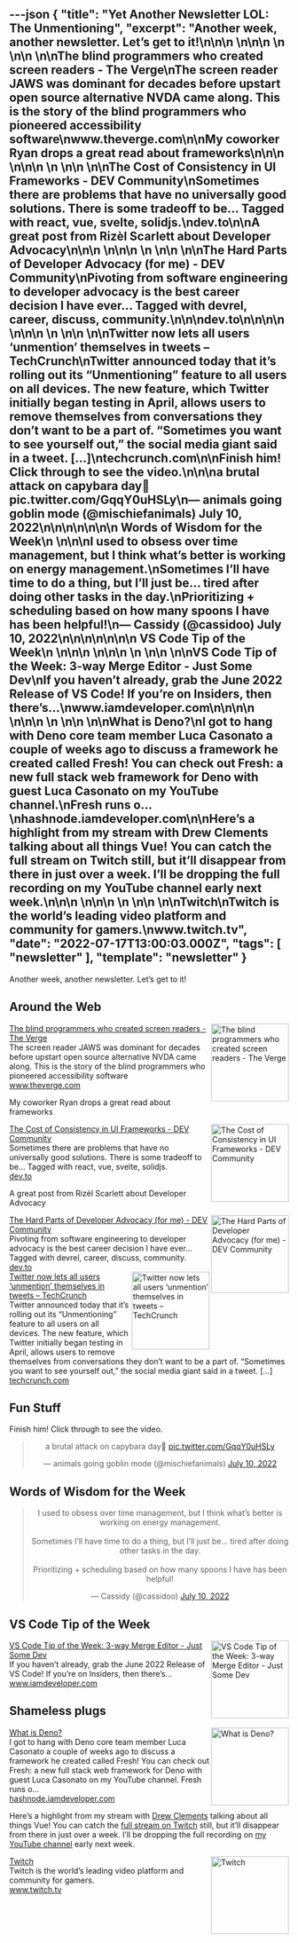 ---json
{
  "title": "Yet Another Newsletter LOL: The Unmentioning",
  "excerpt": "Another week, another newsletter. Let’s get to it!\n\n\n          \n\n\n \n          \n\n          \n\nThe blind programmers who created screen readers - The Verge\nThe screen reader JAWS was dominant for decades before upstart open source alternative NVDA came along. This is the story of the blind programmers who pioneered accessibility software\nwww.theverge.com\n\nMy coworker Ryan drops a great read about frameworks\n\n\n          \n\n\n \n          \n\n          \n\nThe Cost of Consistency in UI Frameworks - DEV Community\nSometimes there are problems that have no universally good solutions. There is some tradeoff to be… Tagged with react, vue, svelte, solidjs.\ndev.to\n\nA great post from Rizèl Scarlett about Developer Advocacy\n\n\n          \n\n\n \n          \n\n          \n\nThe Hard Parts of Developer Advocacy (for me) - DEV Community\nPivoting from software engineering to developer advocacy is the best career decision I have ever… Tagged with devrel, career, discuss, community.\n\n\ndev.to\n\n\n\n          \n\n\n \n          \n\n          \n\nTwitter now lets all users ‘unmention’ themselves in tweets – TechCrunch\nTwitter announced today that it’s rolling out its “Unmentioning” feature to all users on all devices. The new feature, which Twitter initially began testing in April, allows users to remove themselves from conversations they don’t want to be a part of. “Sometimes you want to see yourself out,” the social media giant said in a tweet. […]\ntechcrunch.com\n\nFinish him! Click through to see the video.\n\n\na brutal attack on capybara day🥲 pic.twitter.com/GqqY0uHSLy\n— animals going goblin mode (@mischiefanimals) July 10, 2022\n\n\n\n\n\n\n      Words of Wisdom for the Week\n    \n\n\nI used to obsess over time management, but I think what’s better is working on energy management.\nSometimes I’ll have time to do a thing, but I’ll just be… tired after doing other tasks in the day.\nPrioritizing + scheduling based on how many spoons I have has been helpful!\n— Cassidy (@cassidoo) July 10, 2022\n\n\n\n\n\n\n      VS Code Tip of the Week\n    \n\n\n          \n\n\n \n          \n\n          \n\nVS Code Tip of the Week: 3-way Merge Editor - Just Some Dev\nIf you haven’t already, grab the June 2022 Release of VS Code! If you’re on Insiders, then there’s…\nwww.iamdeveloper.com\n\n\n\n          \n\n\n \n          \n\n          \n\nWhat is Deno?\nI got to hang with Deno core team member Luca Casonato a couple of weeks ago to discuss a framework he created called Fresh! You can check out Fresh: a new full stack web framework for Deno with guest Luca Casonato on my YouTube channel.\nFresh runs o…\nhashnode.iamdeveloper.com\n\nHere’s a highlight from my stream with Drew Clements talking about all things Vue! You can catch the full stream on Twitch still, but it’ll disappear from there in just over a week. I’ll be dropping the full recording on my YouTube channel early next week.\n\n\n          \n\n\n \n          \n\n          \n\nTwitch\nTwitch is the world’s leading video platform and community for gamers.\nwww.twitch.tv",
  "date": "2022-07-17T13:00:03.000Z",
  "tags": [
    "newsletter"
  ],
  "template": "newsletter"
}
---

<p>Another week, another newsletter. Let’s get to it!</p>

<h2>
      Around the Web
    </h2>

<tr><td align="left" ><div >
<!--[if mso]>
          <table border="0" cellpadding="0" cellspacing="0" width="140" align="right" ><tr><td >
          <![endif]-->
<a href="https://www.theverge.com/23203911/screen-readers-history-blind-henter-curran-teh-nvda?utm_campaign=Yet%20Another%20Newsletter%20LOL&amp;utm_medium=email&amp;utm_source=Revue%20newsletter"  target="_blank">
<img align="right" alt="The blind programmers who created screen readers - The Verge" class="link-image" height="140" src="https://s3.amazonaws.com/revue/items/images/016/925/967/thumb/acastro_illo_226061_0001.jpg?1657836466"  width="140"/>
</a> <!--[if mso]>
          </td></tr></table>
          <![endif]-->
<div>
<div class="link-title" ><a href="https://www.theverge.com/23203911/screen-readers-history-blind-henter-curran-teh-nvda?utm_campaign=Yet%20Another%20Newsletter%20LOL&amp;utm_medium=email&amp;utm_source=Revue%20newsletter"  target="_blank">The blind programmers who created screen readers - The Verge</a></div>
<div class="serif small-text link-description" ><div class="revue-p" >The screen reader JAWS was dominant for decades before upstart open source alternative NVDA came along. This is the story of the blind programmers who pioneered accessibility software</div>
</div>
<div class="link-url" ><a href="https://www.theverge.com/23203911/screen-readers-history-blind-henter-curran-teh-nvda?utm_campaign=Yet%20Another%20Newsletter%20LOL&amp;utm_medium=email&amp;utm_source=Revue%20newsletter"  target="_blank">www.theverge.com</a></div>
</div>
</div></td></tr>

<p>My coworker Ryan drops a great read about frameworks</p>

<tr><td align="left" ><div >
<!--[if mso]>
          <table border="0" cellpadding="0" cellspacing="0" width="140" align="right" ><tr><td >
          <![endif]-->
<a href="https://dev.to/this-is-learning/the-cost-of-consistency-in-ui-frameworks-4agi?utm_campaign=Yet%20Another%20Newsletter%20LOL&amp;utm_medium=email&amp;utm_source=Revue%20newsletter"  target="_blank">
<img align="right" alt="The Cost of Consistency in UI Frameworks - DEV Community" class="link-image" height="140" src="https://s3.amazonaws.com/revue/items/images/016/889/887/thumb/z4i80q5jmdylml8dej7e.png?1657657130"  width="140"/>
</a> <!--[if mso]>
          </td></tr></table>
          <![endif]-->
<div>
<div class="link-title" ><a href="https://dev.to/this-is-learning/the-cost-of-consistency-in-ui-frameworks-4agi?utm_campaign=Yet%20Another%20Newsletter%20LOL&amp;utm_medium=email&amp;utm_source=Revue%20newsletter"  target="_blank">The Cost of Consistency in UI Frameworks - DEV Community</a></div>
<div class="serif small-text link-description" ><div class="revue-p" >Sometimes there are problems that have no universally good solutions. There is some tradeoff to be… Tagged with react, vue, svelte, solidjs.</div>
</div>
<div class="link-url" ><a href="https://dev.to/this-is-learning/the-cost-of-consistency-in-ui-frameworks-4agi?utm_campaign=Yet%20Another%20Newsletter%20LOL&amp;utm_medium=email&amp;utm_source=Revue%20newsletter"  target="_blank">dev.to</a></div>
</div>
</div></td></tr>

<p>A great post from Rizèl Scarlett about Developer Advocacy</p>

<tr><td align="left" ><div >
<!--[if mso]>
          <table border="0" cellpadding="0" cellspacing="0" width="140" align="right" ><tr><td >
          <![endif]-->
<a href="https://dev.to/blackgirlbytes/the-hard-parts-of-developer-advocacy-for-me-530h?utm_campaign=Yet%20Another%20Newsletter%20LOL&amp;utm_medium=email&amp;utm_source=Revue%20newsletter"  target="_blank">
<img align="right" alt="The Hard Parts of Developer Advocacy (for me) - DEV Community" class="link-image" height="140" src="https://s3.amazonaws.com/revue/items/images/016/876/870/thumb/wc46czwo1trkkg2p0z65.png?1657592980"  width="140"/>
</a> <!--[if mso]>
          </td></tr></table>
          <![endif]-->
<div>
<div class="link-title" ><a href="https://dev.to/blackgirlbytes/the-hard-parts-of-developer-advocacy-for-me-530h?utm_campaign=Yet%20Another%20Newsletter%20LOL&amp;utm_medium=email&amp;utm_source=Revue%20newsletter"  target="_blank">The Hard Parts of Developer Advocacy (for me) - DEV Community</a></div>
<div class="serif small-text link-description" ><div class="revue-p" >Pivoting from software engineering to developer advocacy is the best career decision I have ever… Tagged with devrel, career, discuss, community.</div><div class="revue-p" ></div><div class="revue-p" ></div>
</div>
<div class="link-url" ><a href="https://dev.to/blackgirlbytes/the-hard-parts-of-developer-advocacy-for-me-530h?utm_campaign=Yet%20Another%20Newsletter%20LOL&amp;utm_medium=email&amp;utm_source=Revue%20newsletter"  target="_blank">dev.to</a></div>
</div>
</div></td></tr>

<tr><td align="left" ><div >
<!--[if mso]>
          <table border="0" cellpadding="0" cellspacing="0" width="140" align="right" ><tr><td >
          <![endif]-->
<a href="https://techcrunch.com/2022/07/11/twitter-now-lets-all-users-unmention-tweets/?guccounter=1&amp;guce_referrer=aHR0cHM6Ly90LmNvLw&amp;guce_referrer_sig=AQAAACPlAsQxH357xx4cAQkFl5qhhtTtcv1_GBfOwRb0ORJaLqjh9sE-ZfijSN52zGyiy3XAMYC3ZmC1w-pnkgrTDk2tLzaWH-_Y8JJjJduMr2z0-n2zUuW_YqMi21BoSf_GBaMq29WrCZCCDlLemPiGkJfvhylVBqh8DO_maD22eMzJ&amp;tpcc=tcplustwitter&amp;utm_campaign=Yet%20Another%20Newsletter%20LOL&amp;utm_medium=email&amp;utm_source=Revue%20newsletter"  target="_blank">
<img align="right" alt="Twitter now lets all users ‘unmention’ themselves in tweets – TechCrunch" class="link-image" height="140" src="https://s3.amazonaws.com/revue/items/images/016/872/495/thumb/GettyImages-180572501.jpg?1657565018"  width="140"/>
</a> <!--[if mso]>
          </td></tr></table>
          <![endif]-->
<div>
<div class="link-title" ><a href="https://techcrunch.com/2022/07/11/twitter-now-lets-all-users-unmention-tweets/?guccounter=1&amp;guce_referrer=aHR0cHM6Ly90LmNvLw&amp;guce_referrer_sig=AQAAACPlAsQxH357xx4cAQkFl5qhhtTtcv1_GBfOwRb0ORJaLqjh9sE-ZfijSN52zGyiy3XAMYC3ZmC1w-pnkgrTDk2tLzaWH-_Y8JJjJduMr2z0-n2zUuW_YqMi21BoSf_GBaMq29WrCZCCDlLemPiGkJfvhylVBqh8DO_maD22eMzJ&amp;tpcc=tcplustwitter&amp;utm_campaign=Yet%20Another%20Newsletter%20LOL&amp;utm_medium=email&amp;utm_source=Revue%20newsletter"  target="_blank">Twitter now lets all users ‘unmention’ themselves in tweets – TechCrunch</a></div>
<div class="serif small-text link-description" ><div class="revue-p" >Twitter announced today that it’s rolling out its “Unmentioning” feature to all users on all devices. The new feature, which Twitter initially began testing in April, allows users to remove themselves from conversations they don’t want to be a part of. “Sometimes you want to see yourself out,” the social media giant said in a tweet. […]</div>
</div>
<div class="link-url" ><a href="https://techcrunch.com/2022/07/11/twitter-now-lets-all-users-unmention-tweets/?guccounter=1&amp;guce_referrer=aHR0cHM6Ly90LmNvLw&amp;guce_referrer_sig=AQAAACPlAsQxH357xx4cAQkFl5qhhtTtcv1_GBfOwRb0ORJaLqjh9sE-ZfijSN52zGyiy3XAMYC3ZmC1w-pnkgrTDk2tLzaWH-_Y8JJjJduMr2z0-n2zUuW_YqMi21BoSf_GBaMq29WrCZCCDlLemPiGkJfvhylVBqh8DO_maD22eMzJ&amp;tpcc=tcplustwitter&amp;utm_campaign=Yet%20Another%20Newsletter%20LOL&amp;utm_medium=email&amp;utm_source=Revue%20newsletter"  target="_blank">techcrunch.com</a></div>
</div>
</div></td></tr>

<h2>
      Fun Stuff
    </h2>

<p>Finish him! Click through to see the video.</p>

<p><html><body><div><blockquote align="center" class="twitter-tweet" data-dnt="true"><p dir="ltr" lang="en">a brutal attack on capybara day🥲 <a href="https://t.co/GqqY0uHSLy">pic.twitter.com/GqqY0uHSLy</a></p>— animals going goblin mode (@mischiefanimals) <a href="https://twitter.com/mischiefanimals/status/1546233391816871937?ref_src=twsrc%5Etfw">July 10, 2022</a></blockquote></p>
<script async="" charset="utf-8" src="https://platform.twitter.com/widgets.js"></script>
<p></div></body></html></p>
<h2>
      Words of Wisdom for the Week
    </h2>

<p><html><body><div><blockquote align="center" class="twitter-tweet" data-dnt="true"><p dir="ltr" lang="en">I used to obsess over time management, but I think what&rsquo;s better is working on energy management.<br/><br/>Sometimes I&rsquo;ll have time to do a thing, but I&rsquo;ll just be&hellip; tired after doing other tasks in the day.<br/><br/>Prioritizing + scheduling based on how many spoons I have has been helpful!</p>— Cassidy (@cassidoo) <a href="https://twitter.com/cassidoo/status/1546139632903110658?ref_src=twsrc%5Etfw">July 10, 2022</a></blockquote></p>
<script async="" charset="utf-8" src="https://platform.twitter.com/widgets.js"></script>
<p></div></body></html></p>
<h2>
      VS Code Tip of the Week
    </h2>

<tr><td align="left" ><div >
<!--[if mso]>
          <table border="0" cellpadding="0" cellspacing="0" width="140" align="right" ><tr><td >
          <![endif]-->
<a href="https://www.iamdeveloper.com/vscodetips/2022/vs-code-tip-of-the-week-3-way-merge-editor-416h/?utm_campaign=Yet%20Another%20Newsletter%20LOL&amp;utm_medium=email&amp;utm_source=Revue%20newsletter"  target="_blank">
<img align="right" alt="VS Code Tip of the Week: 3-way Merge Editor - Just Some Dev" class="link-image" height="140" src="https://s3.amazonaws.com/revue/items/images/016/876/878/thumb/twitter-blog-post-social-card_bqhgzt?1657593076"  width="140"/>
</a> <!--[if mso]>
          </td></tr></table>
          <![endif]-->
<div>
<div class="link-title" ><a href="https://www.iamdeveloper.com/vscodetips/2022/vs-code-tip-of-the-week-3-way-merge-editor-416h/?utm_campaign=Yet%20Another%20Newsletter%20LOL&amp;utm_medium=email&amp;utm_source=Revue%20newsletter"  target="_blank">VS Code Tip of the Week: 3-way Merge Editor - Just Some Dev</a></div>
<div class="serif small-text link-description" ><div class="revue-p" >If you haven’t already, grab the June 2022 Release of VS Code! If you’re on Insiders, then there’s…</div>
</div>
<div class="link-url" ><a href="https://www.iamdeveloper.com/vscodetips/2022/vs-code-tip-of-the-week-3-way-merge-editor-416h/?utm_campaign=Yet%20Another%20Newsletter%20LOL&amp;utm_medium=email&amp;utm_source=Revue%20newsletter"  target="_blank">www.iamdeveloper.com</a></div>
</div>
</div></td></tr>

<h2>
      Shameless plugs
    </h2>

<tr><td align="left" ><div >
<!--[if mso]>
          <table border="0" cellpadding="0" cellspacing="0" width="140" align="right" ><tr><td >
          <![endif]-->
<a href="https://hashnode.iamdeveloper.com/what-is-deno-13he?utm_campaign=Yet%20Another%20Newsletter%20LOL&amp;utm_medium=email&amp;utm_source=Revue%20newsletter"  target="_blank">
<img align="right" alt="What is Deno?" class="link-image" height="140" src="https://s3.amazonaws.com/revue/items/images/016/911/714/thumb/JtagSc2xs.png?1657774566"  width="140"/>
</a> <!--[if mso]>
          </td></tr></table>
          <![endif]-->
<div>
<div class="link-title" ><a href="https://hashnode.iamdeveloper.com/what-is-deno-13he?utm_campaign=Yet%20Another%20Newsletter%20LOL&amp;utm_medium=email&amp;utm_source=Revue%20newsletter"  target="_blank">What is Deno?</a></div>
<div class="serif small-text link-description" ><div class="revue-p" >I got to hang with Deno core team member Luca Casonato a couple of weeks ago to discuss a framework he created called Fresh! You can check out Fresh: a new full stack web framework for Deno with guest Luca Casonato on my YouTube channel.
Fresh runs o…</div>
</div>
<div class="link-url" ><a href="https://hashnode.iamdeveloper.com/what-is-deno-13he?utm_campaign=Yet%20Another%20Newsletter%20LOL&amp;utm_medium=email&amp;utm_source=Revue%20newsletter"  target="_blank">hashnode.iamdeveloper.com</a></div>
</div>
</div></td></tr>

<p>Here’s a highlight from my stream with <a href="https://twitter.com/drewclemcr8?utm_campaign=Yet%20Another%20Newsletter%20LOL&amp;utm_medium=email&amp;utm_source=Revue%20newsletter"  target="_blank">Drew Clements</a> talking about all things Vue! You can catch the <a href="https://www.twitch.tv/videos/1529770326?utm_campaign=Yet%20Another%20Newsletter%20LOL&amp;utm_medium=email&amp;utm_source=Revue%20newsletter"  target="_blank">full stream on Twitch</a> still, but it’ll disappear from there in just over a week. I’ll be dropping the full recording on <a href="http://youtube.iamdeveloper.com/?utm_campaign=Yet%20Another%20Newsletter%20LOL&amp;utm_medium=email&amp;utm_source=Revue%20newsletter"  target="_blank">my YouTube channel</a> early next week.</p>

<tr><td align="left" ><div >
<!--[if mso]>
          <table border="0" cellpadding="0" cellspacing="0" width="140" align="right" ><tr><td >
          <![endif]-->
<a href="https://www.twitch.tv/videos/1529958017?utm_campaign=Yet%20Another%20Newsletter%20LOL&amp;utm_medium=email&amp;utm_source=Revue%20newsletter"  target="_blank">
<img align="right" alt="Twitch" class="link-image" height="140" src="https://s3.amazonaws.com/revue/items/images/016/926/089/thumb/twitch_logo3.jpg?1657836600"  width="140"/>
</a> <!--[if mso]>
          </td></tr></table>
          <![endif]-->
<div>
<div class="link-title" ><a href="https://www.twitch.tv/videos/1529958017?utm_campaign=Yet%20Another%20Newsletter%20LOL&amp;utm_medium=email&amp;utm_source=Revue%20newsletter"  target="_blank">Twitch</a></div>
<div class="serif small-text link-description" ><div class="revue-p" >Twitch is the world’s leading video platform and community for gamers.</div>
</div>
<div class="link-url" ><a href="https://www.twitch.tv/videos/1529958017?utm_campaign=Yet%20Another%20Newsletter%20LOL&amp;utm_medium=email&amp;utm_source=Revue%20newsletter"  target="_blank">www.twitch.tv</a></div>
</div>
</div></td></tr>
